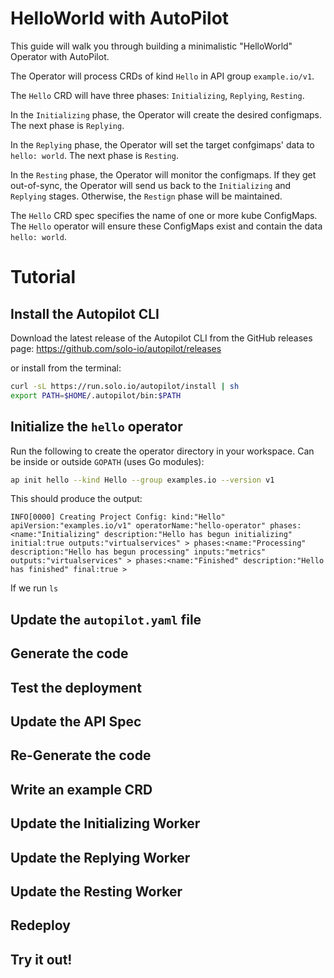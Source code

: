 # HelloWorld with AutoPilot

This guide will walk you through building a minimalistic "HelloWorld" Operator with AutoPilot.

The Operator will process CRDs of kind `Hello` in API group `example.io/v1`.

The `Hello` CRD will have three phases: `Initializing`, `Replying`, `Resting`.

In the `Initializing` phase, the Operator will create the desired configmaps. The next phase is `Replying`.

In the `Replying` phase, the Operator will set the target confgimaps' data to `hello: world`. The next phase is `Resting`.

In the `Resting` phase, the Operator will monitor the configmaps. If they get out-of-sync, 
the Operator will send us back to the `Initializing` and `Replying` stages. Otherwise, the `Restign` phase will be maintained.

The `Hello` CRD spec specifies the name of one or more kube ConfigMaps. The `Hello` operator will ensure 
these ConfigMaps exist and contain the data `hello: world`.

# Tutorial

## Install the Autopilot CLI

Download the latest release of the Autopilot CLI from the GitHub releases page: https://github.com/solo-io/autopilot/releases

or install from the terminal:

```bash
curl -sL https://run.solo.io/autopilot/install | sh
export PATH=$HOME/.autopilot/bin:$PATH
```

## Initialize the `hello` operator

Run the following to create the operator directory in your workspace. Can be inside or outside `GOPATH` (uses Go modules):

```bash
ap init hello --kind Hello --group examples.io --version v1
```

This should produce the output:

```
INFO[0000] Creating Project Config: kind:"Hello" apiVersion:"examples.io/v1" operatorName:"hello-operator" phases:<name:"Initializing" description:"Hello has begun initializing" initial:true outputs:"virtualservices" > phases:<name:"Processing" description:"Hello has begun processing" inputs:"metrics" outputs:"virtualservices" > phases:<name:"Finished" description:"Hello has finished" final:true >
```

If we run `ls`

## Update the `autopilot.yaml` file


## Generate the code
## Test the deployment
## Update the API Spec
## Re-Generate the code
## Write an example CRD
## Update the Initializing Worker
## Update the Replying Worker
## Update the Resting Worker
## Redeploy
## Try it out!
